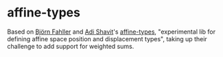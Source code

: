 # affine-types
Based on [Björn Fahller](https://github.com/rollbear) and [Adi Shavit](https://github.com/adishavit)'s [affine-types](https://github.com/rollbear/affine_types), "experimental lib for defining affine space position and displacement types", taking up their challenge to add support for weighted sums.
